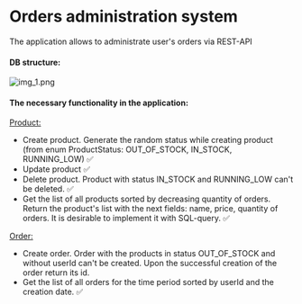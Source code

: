 <h1>Orders administration system</h1>

The application allows to administrate user's orders via REST-API

<h4>DB structure:</h4>

![img_1.png](https://user-images.githubusercontent.com/61383438/191815497-24a13df5-fc69-4213-af89-0fdd0e0aa860.png)

<h4>The necessary functionality in the application:</h4>

<ins>Product:</ins>

* Create product. Generate the random status while creating product (from enum ProductStatus: OUT_OF_STOCK, IN_STOCK, RUNNING_LOW) ✅
* Update product ✅
* Delete product. Product with status IN_STOCK and RUNNING_LOW can't be deleted. ✅
* Get the list of all products sorted by decreasing quantity of orders. Return the product's list with the next fields: name, price, quantity of orders. It is desirable to implement it with SQL-query. ✅

<ins>Order:</ins>
* Create order. Order with the products in status OUT_OF_STOCK and without userId can't be created. Upon the successful creation of the order return its id.
* Get the list of all orders for the time period sorted by userId and the creation date. ✅



